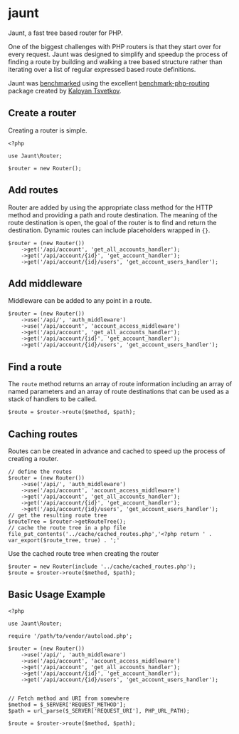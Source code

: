 # jaunt
Jaunt, a fast tree based router for PHP.

One of the biggest challenges with PHP routers is that they
start over for every request.
Jaunt was designed to simplify and speedup the process of
finding a route by building and walking a tree based structure 
rather than iterating over a list of regular expressed based
route definitions.

Jaunt was [benchmarked](https://github.com/davenusbaum/benchmark-php-routing/tree/jaunt)
using the excellent [benchmark-php-routing](https://github.com/kktsvetkov/benchmark-php-routing) 
package created by [Kaloyan Tsvetkov](https://github.com/kktsvetkov).  

## Create a router
Creating a router is simple.
```
<?php

use Jaunt\Router;

$router = new Router();
```

## Add routes
Router are added by using the appropriate class method for the HTTP method
and providing a path and route destination.
The meaning of the route destination is open, the goal of the router is
to find and return the destination.
Dynamic routes can include placeholders wrapped in `{}`.
```
$router = (new Router())
    ->get('/api/account', 'get_all_accounts_handler');
    ->get('/api/account/{id}', 'get_account_handler');
    ->get('/api/account/{id}/users', 'get_account_users_handler');
```
## Add middleware
Middleware can be added to any point in a route.
```
$router = (new Router())
    ->use('/api/', 'auth_middleware')
    ->use('/api/account', 'account_access_middleware')
    ->get('/api/account', 'get_all_accounts_handler');
    ->get('/api/account/{id}', 'get_account_handler');
    ->get('/api/account/{id}/users', 'get_account_users_handler');
```
## Find a route
The `route` method returns an array of route information
including an array of named parameters and an array of
route destinations that can be used as a stack of handlers
to be called.
```
$route = $router->route($method, $path);
```
## Caching routes
Routes can be created in advance and cached to speed up the process of creating a router.
```
// define the routes
$router = (new Router())
    ->use('/api/', 'auth_middleware')
    ->use('/api/account', 'account_access_middleware')
    ->get('/api/account', 'get_all_accounts_handler');
    ->get('/api/account/{id}', 'get_account_handler');
    ->get('/api/account/{id}/users', 'get_account_users_handler');
// get the resulting route tree
$routeTree = $router->getRouteTree();
// cache the route tree in a php file
file_put_contents('../cache/cached_routes.php','<?php return ' . var_export($route_tree, true) . ';'
```
Use the cached route tree when creating the router
```
$router = new Router(include '../cache/cached_routes.php');
$route = $router->route($method, $path);
```

## Basic Usage Example
```
<?php

use Jaunt\Router;

require '/path/to/vendor/autoload.php';

$router = (new Router())
    ->use('/api/', 'auth_middleware')
    ->use('/api/account', 'account_access_middleware')
    ->get('/api/account', 'get_all_accounts_handler');
    ->get('/api/account/{id}', 'get_account_handler');
    ->get('/api/account/{id}/users', 'get_account_users_handler');


// Fetch method and URI from somewhere
$method = $_SERVER['REQUEST_METHOD'];
$path = url_parse($_SERVER['REQUEST_URI'], PHP_URL_PATH);

$route = $router->route($method, $path);
``` 
